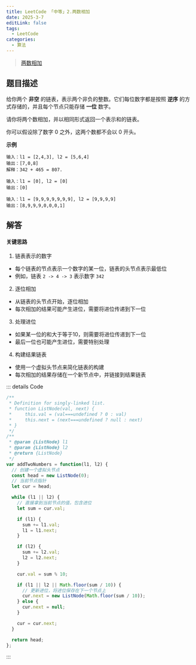 ```yaml
---
title: LeetCode 「中等」2.两数相加
date: 2025-3-7
editLink: false
tags:
  - LeetCode
categories:
  - 算法
---
```


> [两数相加](https://leetcode.cn/problems/add-two-numbers/description/)

## 题目描述

给你两个 **非空** 的链表，表示两个非负的整数。它们每位数字都是按照 **逆序** 的方式存储的，并且每个节点只能存储 **一位** 数字。

请你将两个数相加，并以相同形式返回一个表示和的链表。

你可以假设除了数字 0 之外，这两个数都不会以 0 开头。

**示例**

```
输入：l1 = [2,4,3], l2 = [5,6,4]
输出：[7,0,8]
解释：342 + 465 = 807.

输入：l1 = [0], l2 = [0]
输出：[0]

输入：l1 = [9,9,9,9,9,9,9], l2 = [9,9,9,9]
输出：[8,9,9,9,0,0,0,1]
```

## 解答

#### 关键思路

1. 链表表示的数字
  - 每个链表的节点表示一个数字的某一位，链表的头节点表示最低位
  - 例如，链表 `2 -> 4 -> 3` 表示数字 `342`
2. 逐位相加
  - 从链表的头节点开始，逐位相加
  - 每次相加的结果可能产生进位，需要将进位传递到下一位
3. 处理进位
  - 如果某一位的和大于等于10，则需要将进位传递到下一位
  - 最后一位也可能产生进位，需要特别处理
4. 构建结果链表
  - 使用一个虚拟头节点来简化链表的构建
  - 每次相加的结果存储在一个新节点中，并链接到结果链表

::: details Code
```js
/**
 * Definition for singly-linked list.
 * function ListNode(val, next) {
 *     this.val = (val===undefined ? 0 : val)
 *     this.next = (next===undefined ? null : next)
 * }
 */
/**
 * @param {ListNode} l1
 * @param {ListNode} l2
 * @return {ListNode}
 */
var addTwoNumbers = function(l1, l2) {
  // 创建一个虚拟头节点
  const head = new ListNode(0);
  // 当前节点指针
  let cur = head;

  while (l1 || l2) {
    // 直接拿到当前节点的值，包含进位
    let sum = cur.val;

    if (l1) {
      sum += l1.val;
      l1 = l1.next;
    }

    if (l2) {
      sum += l2.val;
      l2 = l2.next;
    }

    cur.val = sum % 10;

    if (l1 || l2 || Math.floor(sum / 10)) {
      // 更新进位，将进位保存在下一个节点上
      cur.next = new ListNode(Math.floor(sum / 10));
    } else {
      cur.next = null;
    }

    cur = cur.next;
  }

  return head;
};
```
:::
